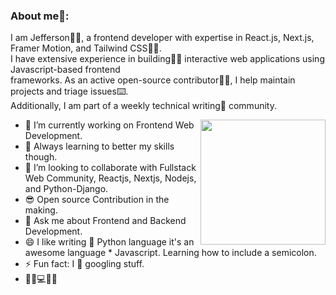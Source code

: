 ### About me🧑:
I am Jefferson👨‍💻, a frontend developer with expertise in React.js, Next.js, Framer Motion, and Tailwind CSS👩‍💻.<br/>
I have extensive experience in building🏄🏻 interactive web applications using Javascript-based frontend <br/> 
frameworks. As an active open-source contributor👨‍💻, I help maintain projects and triage issues⌨️. <br/>
Additionally, I am part of a weekly technical writing💬 community.

<img align="right" src="https://media.giphy.com/media/M9gbBd9nbDrOTu1Mqx/giphy.gif" width="200"/>

- 🔭 I’m currently working on Frontend Web Development.
- 🌱 Always learning to better my skills though.
- 👯 I’m looking to collaborate with Fullstack Web Community, Reactjs, Nextjs, Nodejs, and Python-Django.
- 😎 Open source Contribution in the making.
- 💬 Ask me about Frontend and Backend Development.
- 😄 I like writing :snake: Python language it's an awesome language * Javascript. Learning how to include a semicolon. 
- ⚡ Fun fact: I 💖 googling stuff.
- ​🌳​🍃​💻​👩‍💻​
